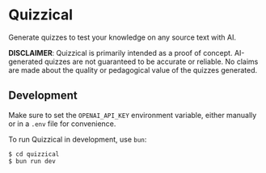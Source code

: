 # Quizzical

Generate quizzes to test your knowledge on any source text with AI.

**DISCLAIMER**: Quizzical is primarily intended as a proof of concept.
AI-generated quizzes are not guaranteed to be accurate or reliable. No claims are
made about the quality or pedagogical value of the quizzes generated.

## Development

Make sure to set the `OPENAI_API_KEY` environment variable, either manually or
in a `.env` file for convenience.

To run Quizzical in development, use `bun`:

```
$ cd quizzical
$ bun run dev
```
